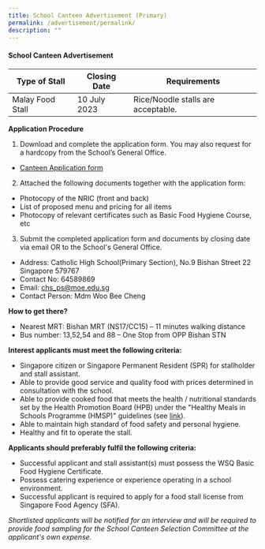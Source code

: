 ```yaml
---
title: School Canteen Advertisement (Primary)
permalink: /advertisement/permalink/
description: ""
---
```

#### School Canteen Advertisement

| Type of Stall | Closing Date | Requirements |
| -------- | -------- | -------- |
| Malay Food Stall | 10 July 2023 | Rice/Noodle stalls are acceptable.|

**Application Procedure**

1. Download and complete the application form. You may also request for a hardcopy from the School’s General Office.
* [Canteen Application form]()

2. Attached the following documents together with the application form:
* Photocopy of the NRIC (front and back)
* List of proposed menu and pricing for all items
* Photocopy of relevant certificates such as Basic Food Hygiene Course, etc

3. Submit the completed application form and documents by closing date via email OR to the School's General Office.

* Address: Catholic High School(Primary Section), No.9 Bishan Street 22 Singapore 579767
* Contact No: 64589869
* Email: chs_ps@moe.edu.sg
* Contact Person: Mdm Woo Bee Cheng

**How to get there?**
* Nearest MRT: Bishan MRT (NS17/CC15) – 11 minutes walking distance
* Bus number: 13,52,54 and 88 – One Stop from OPP Bishan STN

**Interest applicants must meet the following criteria:**
* Singapore citizen or Singapore Permanent Resident (SPR) for stallholder and stall assistant.
* Able to provide good service and quality food with prices determined in consultation with the school.
* Able to provide cooked food that meets the health / nutritional standards set by the Health Promotion Board (HPB) under the "Healthy Meals in Schools Programme (HMSP)" guidelines (see [link](https://www.hpb.gov.sg/schools/school-programmes/healthy-meals-in-schools-programme)).
* Able to maintain high standard of food safety and personal hygiene.
* Healthy and fit to operate the stall.


**Applicants should preferably fulfil the following criteria:**
* Successful applicant and stall assistant(s) must possess the WSQ Basic Food Hygiene Certificate.
* Possess catering experience or experience operating in a school environment.
* Successful applicant is required to apply for a food stall license from Singapore Food Agency (SFA). 


*Shortlisted applicants will be notified for an interview and will be required to provide food sampling for the School Canteen Selection Committee at the applicant's own expense.*